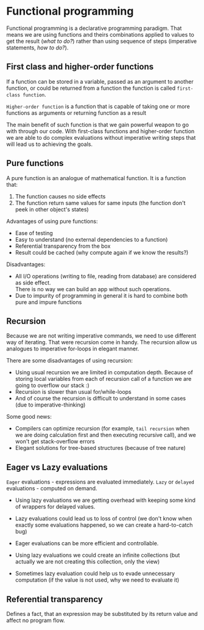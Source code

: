 # Functional programming
Functional programming is a declarative programming paradigm. That means we are using functions and theirs combinations applied to values to get the result (*what to do?*) rather than using sequence of steps (imperative statements, *how to do?*).
## First class and higher-order functions
If a function can be stored in a variable, passed as an argument to another function, or could be returned from a function
the function is called `first-class function`. 

`Higher-order function` is a function that is capable of taking one or more
functions as arguments or returning function as a result

The main benefit of such function is that we gain powerful weapon to go with through our code. With first-class functions
and higher-order function we are able to do complex evaluations without imperative writing steps that will lead us to achieving the goals.
## Pure functions
A pure function is an analogue of mathematical function.
It is a function that: 
1. The function causes no side effects
2. The function return same values for same inputs (the function don't peek in other object's states)

Advantages of using pure functions:
* Ease of testing
* Easy to understand (no external dependencies to a function)
* Referential transparency from the box
* Result could be cached (why compute again if we know the results?)

Disadvantages: 
* All I/O operations (writing to file, reading from database) are considered as side effect.  
 There is no way we can build an app without such operations.
* Due to impurity of programming in general it is hard to combine both pure and impure functions  

## Recursion
Because we are not writing imperative commands, we need to use different way of iterating. That were recursion come in handy.
The recursion allow us analogues to imperative for-loops in elegant manner.

There are some disadvantages of using recursion:
* Using usual recursion we are limited in computation depth. Because of storing local variables from each of recursion call of a function
we are going to overflow our stack :)
* Recursion is slower than usual for/while-loops
* And of course the recursion is difficult to understand in some cases (due to imperative-thinking)

Some good news:
* Compilers can optimize recursion (for example, `tail recursion` when we are doing calculation first and then executing recursive call), and we won't get stack-overflow errors
* Elegant solutions for tree-based structures (because of tree nature)

## Eager vs Lazy evaluations
`Eager` evaluations - expressions are evaluated immediately.
`Lazy` or `delayed` evaluations - computed on demand.

* Using lazy evaluations we are getting overhead with keeping some kind of wrappers for delayed values.
* Lazy evaluations could lead us to loss of control (we don't know when exactly some evaluations happened, so we can create a hard-to-catch bug)
* Eager evaluations can be more efficient and controllable.

* Using lazy evaluations we could create an infinite collections (but actually we are not creating this collection, only the view)
* Sometimes lazy evaluation could help us to evade unnecessary computation (if the value is not used, why we need to evaluate it) 

## Referential transparency 
Defines a fact, that an expression may be substituted by its return value and affect no program flow.